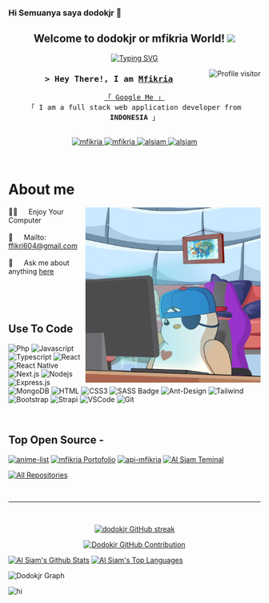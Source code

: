 ### Hi Semuanya saya dodokjr 👋

<h2 align="center">
  Welcome to dodokjr or mfikria World!
  <img src="https://media.giphy.com/media/hvRJCLFzcasrR4ia7z/giphy.gif" width="28">
</h2>


<p align="center">
  <a href="https://github.com/dodokjr"><img src="https://readme-typing-svg.herokuapp.com?font=open+Sans&weight=100&size=22&pause=1000&color=ABB6F9&center=true&multiline=true&random=false&width=635&height=100&lines=this+is+me%2C+a+programmer;and+I'm+still+learning+about+programming+;I+also+like+games%2C+photographers%2C+and+brewing+coffee" alt="Typing SVG"></a>
</p>



<img align="right" src="https://komarev.com/ghpvc/?username=dodokjr&label=Visitors&color=2836F0&style=flat" alt="Profile visitor" />



<!-- Intro  -->
<h3 align="center">
        <samp>&gt; Hey There!, I am
                <b><a target="_blank" href="https://mfikria.vercel.app">Mfikria</a></b>
        </samp>
</h3>


<p align="center"> 
  <samp>
    <a href="https://www.google.com/search?q=dodokjr">「 Google Me 」</a>
    <br>
    「 I am a full stack web application developer from <b>INDONESIA</b> 」
    <br>
    <br>
  </samp>
</p>

<p align="center">
 <a href="https://mfikria.vercel.app" target="blank">
  <img src="https://img.shields.io/badge/Website-67054C?style=for-the-badge&logo=medium&logoColor=white" alt="mfikria" />
 </a>
 <a href="https://www.linkedin.com/in/muhammad-fikri-ardiyansah/" target="_blank">
  <img src="https://img.shields.io/badge/LinkedIn-0077B5?style=for-the-badge&logo=linkedin&logoColor=white" alt="mfikria"/>
 </a>
 <a href="https://instagram.com/fkri__17" target="_blank">
  <img src="https://img.shields.io/badge/Instagram-fe4164?style=for-the-badge&logo=instagram&logoColor=white" alt="alsiam" />
 </a> 
 <a href="https://www.facebook.com/muhammad.f.ardiyansah.16/" target="_blank">
  <img src="https://img.shields.io/badge/Facebook-20BEFF?&style=for-the-badge&logo=facebook&logoColor=white" alt="alsiam"  />
  </a> 
</p>
<br />

<!-- About Section -->
 # About me
 
<p>
 <img align="right" width="350" src="giphy.gif" alt="giphy gif" />
  
 👨‍💻 &emsp; Enjoy Your Computer <br/><br/>
 📧 &emsp; Mailto: <a href="mailto:ffikri604@gmail.com">ffikri604@gmail.com</a><br/><br/>
 💬 &emsp; Ask me about anything [here](https://github.com/dodokjr/dodokjr/issues)

</p>

<br/>
<br/>
<br/>

## Use To Code

![Php](https://img.shields.io/badge/php-484C89?style=for-the-badge&labelColor=black&logo=php&logoColor=484C89)
![Javascript](https://img.shields.io/badge/Javascript-F0DB4F?style=for-the-badge&labelColor=black&logo=javascript&logoColor=F0DB4F)
![Typescript](https://img.shields.io/badge/Typescript-007acc?style=for-the-badge&labelColor=black&logo=typescript&logoColor=007acc)
![React](https://img.shields.io/badge/-React-61DBFB?style=for-the-badge&labelColor=black&logo=react&logoColor=61DBFB)
![React Native](https://img.shields.io/badge/React_Native-20232A?style=for-the-badge&logo=react&logoColor=61DAFB)
![Next.js](https://img.shields.io/badge/next.js-000000?style=for-the-badge&logo=nextdotjs&logoColor=white)
![Nodejs](https://img.shields.io/badge/Nodejs-3C873A?style=for-the-badge&labelColor=black&logo=node.js&logoColor=3C873A)
![Express.js](https://img.shields.io/badge/Express.js-000000?style=for-the-badge&logo=express&logoColor=white)
![MongoDB](https://img.shields.io/badge/MongoDB-4EA94B?style=for-the-badge&logo=mongodb&logoColor=white)
![HTML](https://img.shields.io/badge/HTML5-E34F26?style=for-the-badge&logo=html5&logoColor=white)
![CSS3](https://img.shields.io/badge/CSS3-1572B6?style=for-the-badge&logo=css3&logoColor=white)
![SASS Badge](https://img.shields.io/badge/Sass-CC6699?style=for-the-badge&logo=sass&logoColor=white)
![Ant-Design](https://img.shields.io/badge/AntDesign-0170FE?style=for-the-badge&logo=antdesign&logoColor=white)
![Tailwind](https://img.shields.io/badge/Tailwind_CSS-092749?style=for-the-badge&logo=tailwindcss&logoColor=06B6D4&labelColor=000000)
![Bootstrap](https://img.shields.io/badge/Bootstrap-563D7C?style=for-the-badge&logo=bootstrap&logoColor=white)
![Strapi](https://img.shields.io/badge/strapi-2E7EEA?style=for-the-badge&logo=strapi&logoColor=white)
![VSCode](https://img.shields.io/badge/Visual_Studio-0078d7?style=for-the-badge&logo=visual%20studio&logoColor=white)
![Git](https://img.shields.io/badge/Git-F05032?style=for-the-badge&logo=git&logoColor=white)

<br/>

## Top Open Source -
[![anime-list](https://github-readme-stats.vercel.app/api/pin/?username=dodokjr&repo=animeandmanga&border_color=00083B&bg_color=00083B&title_color=ffff&icon_color=ffff)](https://github.com/dodokjr/anime-list)
[![mfikria Portofolio](https://github-readme-stats.vercel.app/api/pin/?username=dodokjr&repo=mfikria&border_color=00083B&bg_color=00083B&title_color=ffff&icon_color=ffff)](https://github.com/dodokjr/mfikria)
[![api-mfikria](https://github-readme-stats.vercel.app/api/pin/?username=dodokjr&repo=api-mfikria&border_color=00083B&bg_color=00083B&title_color=ffff&icon_color=ffff)](https://github.com/dodokjr/api-mfikria)
[![Al Siam Teminal](https://github-readme-stats.vercel.app/api/pin/?username=dodokjr&repo=gabut-1&border_color=00083B&bg_color=00083B&title_color=ffff&icon_color=ffff)](https://github.com/dodokjr/gabut-1)

<p align="left">
  <a href="https://github.com/dodokjr?tab=repositories" target="_blank"><img alt="All Repositories" title="All Repositories" src="https://img.shields.io/badge/-All%20Repos-2A33A5?style=for-the-badge&logo=koding&logoColor=white"/></a>
</p>

<br/>
<hr/>
<br/>

<p align="center">
  <a href="https://github.com/dodokjr">
    <img src="https://github-readme-streak-stats.herokuapp.com?user=dodokjr&theme=tokyonight&hide_border=true&border_radius=5&mode=weekly" alt="dodokjr GitHub streak"/>
  </a>
</p>

<p align="center">
  <a href="https://github.com/dodokjr">
    <img src="http://github-profile-summary-cards.vercel.app/api/cards/profile-details?username=dodokjr&theme=aura" alt="Dodokjr GitHub Contribution"/>
  </a>
</p>

<a> 
    <a href="https://github.com/dodokjr"><img alt="Al Siam's Github Stats" src="https://denvercoder1-github-readme-stats.vercel.app/api?username=dodokjr&show_icons=true&count_private=true&theme=react&border_color=00083B&bg_color=00083B&title_color=DAD0FEF&icon_color=F5E572" height="192px" width="49.5%"/></a>
  <a href="https://github.com/dodokjr"><img alt="Al Siam's Top Languages" src="https://denvercoder1-github-readme-stats.vercel.app/api/top-langs/?username=dodokjr&langs_count=8&layout=compact&theme=react&border_color=00083B&bg_color=00083B&title_color=DAD0FEF&icon_color=F5E572" height="192px" width="49.5%"/></a>
  <br/>
</a>


![Dodokjr Graph](https://github-readme-activity-graph.vercel.app/graph?username=dodokjr&custom_title=Dodokjr%27s%20GitHub%20Activity%20Graph&bg_color=00083B&color=6E49F5&line=6E49F5&point=6E49F5&area_color=0000&title_color=DAD0FE&area=true)


<img src="https://media.giphy.com/media/4QxQgWZHbeYwM/giphy.gif" alt="hi"/>
